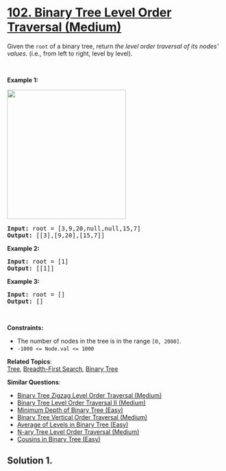 # [102. Binary Tree Level Order Traversal (Medium)](https://leetcode.com/problems/binary-tree-level-order-traversal/)

<p>Given the <code>root</code> of a binary tree, return <em>the level order traversal of its nodes' values</em>. (i.e., from left to right, level by level).</p>

<p>&nbsp;</p>
<p><strong>Example 1:</strong></p>
<img alt="" src="https://assets.leetcode.com/uploads/2021/02/19/tree1.jpg" style="width: 277px; height: 302px;">
<pre><strong>Input:</strong> root = [3,9,20,null,null,15,7]
<strong>Output:</strong> [[3],[9,20],[15,7]]
</pre>

<p><strong>Example 2:</strong></p>

<pre><strong>Input:</strong> root = [1]
<strong>Output:</strong> [[1]]
</pre>

<p><strong>Example 3:</strong></p>

<pre><strong>Input:</strong> root = []
<strong>Output:</strong> []
</pre>

<p>&nbsp;</p>
<p><strong>Constraints:</strong></p>

<ul>
	<li>The number of nodes in the tree is in the range <code>[0, 2000]</code>.</li>
	<li><code>-1000 &lt;= Node.val &lt;= 1000</code></li>
</ul>

**Related Topics**:  
[Tree](https://leetcode.com/tag/tree/), [Breadth-First Search](https://leetcode.com/tag/breadth-first-search/), [Binary Tree](https://leetcode.com/tag/binary-tree/)

**Similar Questions**:

- [Binary Tree Zigzag Level Order Traversal (Medium)](https://leetcode.com/problems/binary-tree-zigzag-level-order-traversal/)
- [Binary Tree Level Order Traversal II (Medium)](https://leetcode.com/problems/binary-tree-level-order-traversal-ii/)
- [Minimum Depth of Binary Tree (Easy)](https://leetcode.com/problems/minimum-depth-of-binary-tree/)
- [Binary Tree Vertical Order Traversal (Medium)](https://leetcode.com/problems/binary-tree-vertical-order-traversal/)
- [Average of Levels in Binary Tree (Easy)](https://leetcode.com/problems/average-of-levels-in-binary-tree/)
- [N-ary Tree Level Order Traversal (Medium)](https://leetcode.com/problems/n-ary-tree-level-order-traversal/)
- [Cousins in Binary Tree (Easy)](https://leetcode.com/problems/cousins-in-binary-tree/)

## Solution 1.

```JS

```
